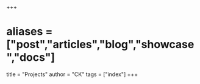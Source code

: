 +++
# aliases = ["post","articles","blog","showcase","docs"]
title = "Projects"
author = "CK"
tags = ["index"]
+++


